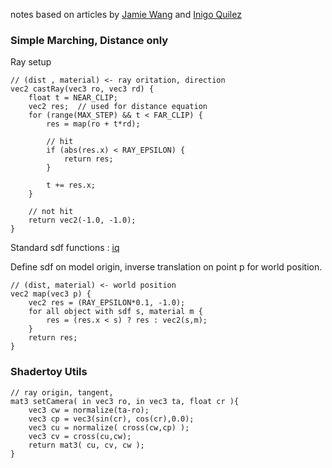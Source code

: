 notes based on articles by [Jamie Wang](http://jamie-wong.com/) and [Inigo Quilez](http://iquilezles.org/)

###  Simple Marching, Distance only
Ray setup
```
// (dist , material) <- ray oritation, direction 
vec2 castRay(vec3 ro, vec3 rd) {
    float t = NEAR_CLIP; 
    vec2 res;  // used for distance equation
    for (range(MAX_STEP) && t < FAR_CLIP) {
        res = map(ro + t*rd);

        // hit
        if (abs(res.x) < RAY_EPSILON) {
            return res;
        }

        t += res.x;
    }

    // not hit
    return vec2(-1.0, -1.0);
}
```
Standard sdf functions : [iq](http://iquilezles.org/www/articles/distfunctions/distfunctions.htm)

Define sdf on model origin, inverse translation on point p for world position.
```
// (dist, material) <- world position
vec2 map(vec3 p) {
    vec2 res = (RAY_EPSILON*0.1, -1.0);
    for all object with sdf s, material m {
        res = (res.x < s) ? res : vec2(s,m);
    }
    return res;
}
```

### Shadertoy Utils
```
// ray origin, tangent, 
mat3 setCamera( in vec3 ro, in vec3 ta, float cr ){
    vec3 cw = normalize(ta-ro);
    vec3 cp = vec3(sin(cr), cos(cr),0.0);
    vec3 cu = normalize( cross(cw,cp) );
    vec3 cv = cross(cu,cw);
    return mat3( cu, cv, cw );
}
```